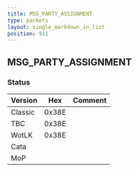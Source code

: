 ```yaml
---
title: MSG_PARTY_ASSIGNMENT
type: packets
layout: single_markdown_in_list
position: 911
---
```


## MSG_PARTY_ASSIGNMENT

### Status

Version    | Hex        | Comment
---------- | ---------- | ---------- 
Classic    | 0x38E      |
TBC        | 0x38E      |
WotLK      | 0x38E      |
Cata       |            |
MoP        |            |